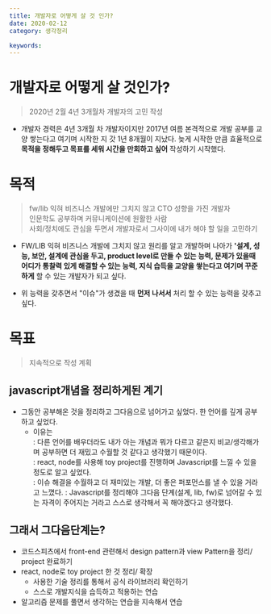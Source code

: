 ```yaml
---
title: 개발자로 어떻게 살 것 인가?
date: 2020-02-12
category: 생각정리

keywords:
---
```


# 개발자로 어떻게 살 것인가?

> 2020년 2월 4년 3개월차 개발자의 고민 작성

- 개발자 경력은 4년 3개월 차 개발자이지만 2017년 여름 본격적으로 개발 공부를 교양 쌓는다고 여기며 시작한 지 갓 1년 8개월이 지났다. 늦게 시작한 만큼 효율적으로 **목적을 정해두고 목표를 세워 시간을 만회하고 싶어** 작성하기 시작했다.

# 목적

> fw/lib 익혀 비즈니스 개발에만 그치지 않고 CTO 성향을 가진 개발자  
> 인문학도 공부하며 커뮤니케이션에 원활한 사람  
> 사회/정치에도 관심을 두면서 개발자로서 그사이에 내가 해야 할 일을 고민하기

- FW/LIB 익혀 비즈니스 개발에 그치지 않고 원리를 알고 개발하며 나아가 **'설계, 성능, 보안, 설계에 관심을 두고, product level로 만들 수 있는 능력, 문제가 있을때 어디가 통찰력 있게 해결할 수 있는 능력, 지식 습득을 교양을 쌓는다고 여기며 꾸준하게** 할 수 있는 개발자가 되고 싶다.

- 위 능력을 갖추면서 "이슈"가 생겼을 때 **먼저 나서서** 처리 할 수 있는 능력을 갖추고 싶다.

# 목표

> 지속적으로 작성 계획

## javascript개념을 정리하게된 계기

- 그동안 공부해온 것을 정리하고 그다음으로 넘어가고 싶었다.
  한 언어를 깊게 공부하고 싶었다.
  - 이유는  
    : 다른 언어를 배우더라도 내가 아는 개념과 뭐가 다르고 같은지 비교/생각해가며 공부하면 더 재밌고 수월할 것 같다고 생각했기 때문이다.  
    : react, node를 사용해 toy project를 진행하며 Javascript를 느낄 수 있을 정도로 알고 싶었다.  
    : 이슈 해결을 수월하고 더 재미있는 개발, 더 좋은 퍼포먼스를 낼 수 있을 거라고 느꼈다.
    : Javascript를 정리해야 그다음 단계(설계, lib, fw)로 넘어갈 수 있는 자격이 주어지는 거라고 스스로 생각해서 꼭 해야겠다고 생각했다.

## 그래서 그다음단계는?

- 코드스피츠에서 front-end 관련해서 design pattern과 view Pattern을 정리/ project 완료하기
- react, node로 toy project 한 것 정리/ 확장
  - 사용한 기술 정리를 통해서 공식 라이브러리 확인하기
  - 스스로 개발지식을 습득하고 적용하는 연습
- 알고리즘 문제를 풀면서 생각하는 연습을 지속해서 연습
